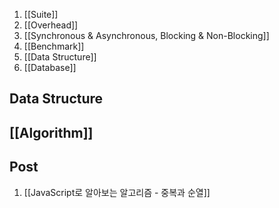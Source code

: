 1. [[Suite]]
2. [[Overhead]]
3. [[Synchronous & Asynchronous, Blocking & Non-Blocking]]
4. [[Benchmark]]
5. [[Data Structure]]
6. [[Database]]

## Data Structure

## [[Algorithm]]

## Post
1. [[JavaScript로 알아보는 알고리즘 - 중복과 순열]]